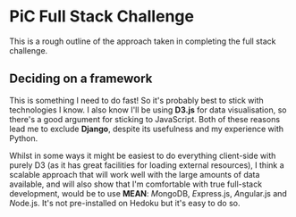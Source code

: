 PiC Full Stack Challenge
========================

This is a rough outline of the approach taken in completing the full stack challenge.

## Deciding on a framework

This is something I need to do fast! So it's probably best to stick with technologies I know. I also know I'll be using **D3.js** for data visualisation, so there's a good argument for sticking to JavaScript. Both of these reasons lead me to exclude **Django**, despite its usefulness and my experience with Python.

Whilst in some ways it might be easiest to do everything client-side with purely D3 (as it has great facilities for loading external resources), I think a scalable approach that will work well with the large amounts of data available, and will also show that I'm comfortable with true full-stack development, would be to use **MEAN**: *M*ongoDB, *E*xpress.js, *A*ngular.js and *N*ode.js. It's not pre-installed on Hedoku but it's easy to do so.

